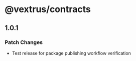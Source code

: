 # @vextrus/contracts

## 1.0.1

### Patch Changes

- Test release for package publishing workflow verification
